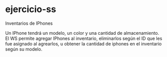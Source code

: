 # ejercicio-ss

Inventarios de IPhones

Un IPhone tendrá un modelo, un color y una cantidad de almacenamiento.
El WS permite agregar IPhones al inventario, eliminarlos según el ID que les fue asignado al agrearlos, u obtener la cantidad de iphones en el inventario según su modelo.